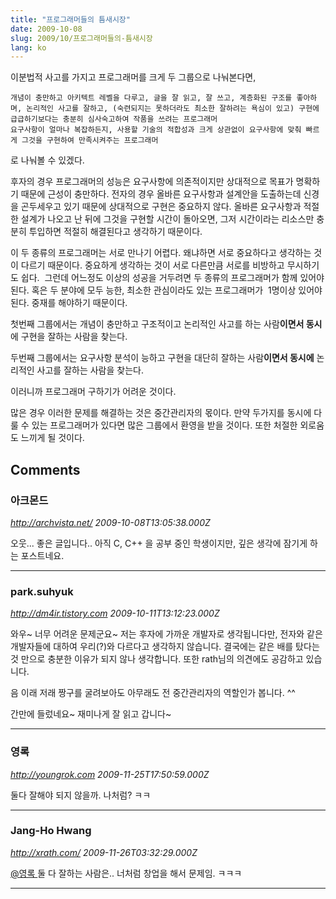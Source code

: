 ```yaml
---
title: "프로그래머들의 틈새시장"
date: 2009-10-08
slug: 2009/10/프로그래머들의-틈새시장
lang: ko
---
```


이분법적 사고를 가지고 프로그래머를 크게 두 그룹으로 나눠본다면,

	개념이 충만하고 아키텍트 레벨을 다루고, 글을 잘 읽고, 잘 쓰고, 계층화된 구조를 좋아하며, 논리적인 사고를 잘하고, (숙련되지는 못하더라도 최소한 잘하려는 욕심이 있고) 구현에 급급하기보다는 충분히 심사숙고하여 작품을 쓰려는 프로그래머
	요구사항이 얼마나 복잡하든지, 사용할 기술의 적합성과 크게 상관없이 요구사항에 맞춰 빠르게 그것을 구현하여 만족시켜주는 프로그래머

로 나눠볼 수 있겠다.

후자의 경우 프로그래머의 성능은 요구사항에 의존적이지만 상대적으로 목표가 명확하기 때문에 근성이 충만하다. 전자의 경우 올바른 요구사항과 설계안을 도출하는데 신경을 곤두세우고 있기 때문에 상대적으로 구현은 중요하지 않다. 올바른 요구사항과 적절한 설계가 나오고 난 뒤에 그것을 구현할 시간이 돌아오면, 그저 시간이라는 리소스만 충분히 투입하면 적절히 해결된다고 생각하기 때문이다.

이 두 종류의 프로그래머는 서로 만나기 어렵다. 왜냐하면 서로 중요하다고 생각하는 것이 다르기 때문이다. 중요하게 생각하는 것이 서로 다른만큼 서로를 비방하고 무시하기도 쉽다.  그런데 어느정도 이상의 성공을 거두려면 두 종류의 프로그래머가 함께 있어야 된다. 혹은 두 분야에 모두 능한, 최소한 관심이라도 있는 프로그래머가  1명이상 있어야 된다. 중재를 해야하기 때문이다.

첫번째 그룹에서는 개념이 충만하고 구조적이고 논리적인 사고를 하는 사람**이면서 동시**에 구현을 잘하는 사람을 찾는다.

두번째 그룹에서는 요구사항 분석이 능하고 구현을 대단히 잘하는 사람**이면서 동시에** 논리적인 사고를 잘하는 사람을 찾는다.

이러니까 프로그래머 구하기가 어려운 것이다.

많은 경우 이러한 문제를 해결하는 것은 중간관리자의 몫이다. 만약 두가지를 동시에 다룰 수 있는 프로그래머가 있다면 많은 그룹에서 환영을 받을 것이다. 또한 처절한 외로움도 느끼게 될 것이다.

## Comments

### 아크몬드
*http://archvista.net/*
*2009-10-08T13:05:38.000Z*

오웃... 좋은 글입니다..
아직 C, C++ 을 공부 중인 학생이지만, 깊은 생각에 잠기게 하는 포스트네요.

---

### park.suhyuk
*http://dm4ir.tistory.com*
*2009-10-11T13:12:23.000Z*

와우~ 너무 어려운 문제군요~ 저는 후자에 가까운 개발자로 생각됩니다만, 전자와 같은 개발자들에 대하여 우리(?)와 다르다고 생각하지 않습니다. 결국에는 같은 배를 탔다는 것 만으로 충분한 이유가 되지 않나 생각합니다. 또한 rath님의 의견에도 공감하고 있습니다. 

음 이래 저래 짱구를 굴려보아도 아무래도 전 중간관리자의 역할인가 봅니다. ^^

간만에 들렀네요~ 재미나게 잘 읽고 갑니다~

---

### 영록
*http://youngrok.com*
*2009-11-25T17:50:59.000Z*

둘다 잘해야 되지 않을까. 나처럼? ㅋㅋ

---

### Jang-Ho Hwang
*http://xrath.com/*
*2009-11-26T03:32:29.000Z*

[@영록 ](#comment-3570) 
둘 다 잘하는 사람은.. 너처럼 창업을 해서 문제임. ㅋㅋㅋ

---

